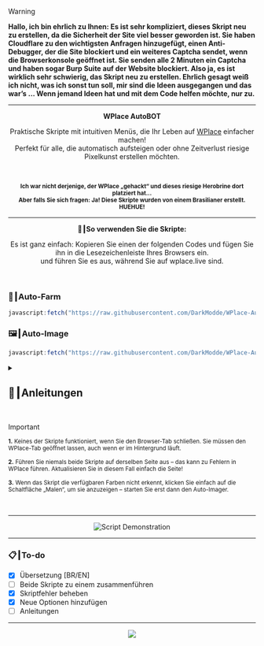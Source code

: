 <!-- > [!IMPORTANT]  -->
<!-- > **If you're American or from another country, don't worry: the scripts detect your location and will translate automatically.**  -->


> [!WARNING]
> **Hallo, ich bin ehrlich zu Ihnen: Es ist sehr kompliziert, dieses Skript neu zu erstellen, da die Sicherheit der Site viel besser geworden ist. Sie haben Cloudflare zu den wichtigsten Anfragen hinzugefügt, einen Anti-Debugger, der die Site blockiert und ein weiteres Captcha sendet, wenn die Browserkonsole geöffnet ist. Sie senden alle 2 Minuten ein Captcha und haben sogar Burp Suite auf der Website blockiert. Also ja, es ist wirklich sehr schwierig, das Skript neu zu erstellen. Ehrlich gesagt weiß ich nicht, was ich sonst tun soll, mir sind die Ideen ausgegangen und das war’s … Wenn jemand Ideen hat und mit dem Code helfen möchte, nur zu.**

---

<p align="center"><strong>WPlace AutoBOT</strong></p>

<p align="center">
  Praktische Skripte mit intuitiven Menüs, die Ihr Leben auf <a href="https://wplace.live" target="_blank">WPlace</a> einfacher machen!<br>
  Perfekt für alle, die automatisch aufsteigen oder ohne Zeitverlust riesige Pixelkunst erstellen möchten.
</p>

<br>

<p align="center">
  <sub><strong>Ich war nicht derjenige, der WPlace „gehackt“ und dieses riesige Herobrine dort platziert hat...<br>
  Aber falls Sie sich fragen: Ja! Diese Skripte wurden von einem Brasilianer erstellt. HUEHUE!</strong></sub>
</p>

---

<p align="center"><strong>🚀┃So verwenden Sie die Skripte:</strong></p>

<p align="center">
  Es ist ganz einfach: Kopieren Sie einen der folgenden Codes und fügen Sie ihn in die Lesezeichenleiste Ihres Browsers ein.<br>
  und führen Sie es aus, während Sie auf wplace.live sind.
</p>

<br>

### 🎯┃Auto-Farm

```js
javascript:fetch("https://raw.githubusercontent.com/DarkModde/WPlace-AutoBOT/refs/heads/main/Auto-Farm.js").then(t=>t.text()).then(eval);
```

### 🖼️┃Auto-Image

```js
javascript:fetch("https://raw.githubusercontent.com/DarkModde/WPlace-AutoBOT/refs/heads/main/Auto-Image.js").then(t=>t.text()).then(eval);
```

<details>
  <summary><h2>📖┃Anleitungen</h2></summary>

---

![Parte 1](https://i.imgur.com/yneG5if.png)

---

![Parte 2](https://i.imgur.com/ZRpU0wZ.png)

---

![Parte 3](https://i.imgur.com/lfjfcEw.png)

</details>


<br>

> [!IMPORTANT]
> <p><sub><strong>1.</strong> Keines der Skripte funktioniert, wenn Sie den Browser-Tab schließen. Sie müssen den WPlace-Tab geöffnet lassen, auch wenn er im Hintergrund läuft.</sub></p>
> <p><sub><strong>2.</strong> Führen Sie niemals beide Skripte auf derselben Seite aus – das kann zu Fehlern in WPlace führen. Aktualisieren Sie in diesem Fall einfach die Seite!</sub></p>
> <p><sub><strong>3.</strong> Wenn das Skript die verfügbaren Farben nicht erkennt, klicken Sie einfach auf die Schaltfläche „Malen“, um sie anzuzeigen – starten Sie erst dann den Auto-Imager.</sub></p>

<br>

---

<p align="center">
  <img src="https://i.imgur.com/VbHh9jI.png" alt="Script Demonstration"/>
</p>

---

### 📋┃To-do

- [x] Übersetzung [BR/EN]  
- [ ] Beide Skripte zu einem zusammenführen  
- [x] Skriptfehler beheben  
- [x] Neue Optionen hinzufügen
- [ ] Anleitungen

---

<p align="center">
  <a href="#"><img src="https://komarev.com/ghpvc/?username=WPlace-AutoBOT&style=for-the-badge&label=Views:&color=gray"/></a>
</p>
